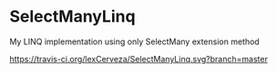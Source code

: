 # SelectManyLinq
My LINQ implementation using only SelectMany extension method

https://travis-ci.org/lexCerveza/SelectManyLinq.svg?branch=master
